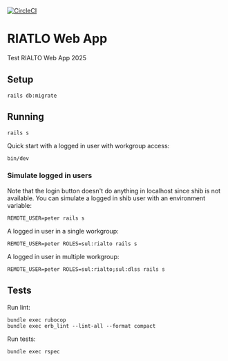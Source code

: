 [![CircleCI](https://dl.circleci.com/status-badge/img/gh/sul-dlss-labs/rialto-web/tree/main.svg?style=svg&circle-token=CCIPRJ_9bhFDje9h5tLZ8dRs2Jbrp_ef783e585b071f6c23ce5c1e72942cf0210f98f5)](https://dl.circleci.com/status-badge/redirect/gh/sul-dlss-labs/rialto-web/tree/main)

# RIATLO Web App

Test RIALTO Web App 2025

## Setup

```
rails db:migrate
```

## Running

```
rails s
```

Quick start with a logged in user with workgroup access:
```
bin/dev
```

### Simulate logged in users

Note that the login button doesn't do anything in localhost since shib is not available.  You can simulate
a logged in shib user with an environment variable:

```
REMOTE_USER=peter rails s
```


A logged in user in a single workgroup:

```
REMOTE_USER=peter ROLES=sul:rialto rails s
```

A logged in user in multiple workgroup:
```
REMOTE_USER=peter ROLES=sul:rialto;sul:dlss rails s
```

## Tests

Run lint:
```
bundle exec rubocop
bundle exec erb_lint --lint-all --format compact
```

Run tests:
```
bundle exec rspec
```
